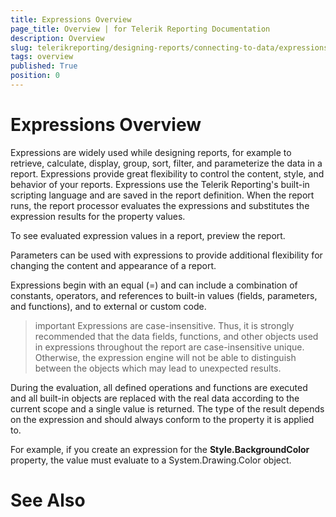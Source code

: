 ```yaml
---
title: Expressions Overview
page_title: Overview | for Telerik Reporting Documentation
description: Overview
slug: telerikreporting/designing-reports/connecting-to-data/expressions/overview
tags: overview
published: True
position: 0
---
```


# Expressions Overview



Expressions are widely used while designing reports, for example to 		retrieve, calculate, display, group, sort, filter, and parameterize the 		data in a report. Expressions provide great flexibility to control the 		content, style, and behavior of your reports. Expressions use the Telerik 		Reporting's built-in scripting language and are saved in the report 		definition. When the report runs, the report processor evaluates the 		expressions and substitutes the expression results for the property values.

To see evaluated expression values in a report, preview the report.

Parameters can be used with expressions to provide additional 		flexibility for changing the content and appearance of a report.

Expressions begin with an equal (=) and can include a combination 		of constants, operators, and references to built-in values (fields, parameters, 		and functions), and to external or custom code.

>important Expressions are case-insensitive. Thus, it is strongly recommended that the data fields, functions,           and other objects used in expressions throughout the report are case-insensitive unique. Otherwise,            the expression engine will not be able to distinguish between the objects which may lead to unexpected results.         


During the evaluation, all defined operations and functions are 		executed and all built-in objects are replaced with the real data according 		to the current scope and a single value is returned. The type of the 		result depends on the expression and should always conform to the property 		it is applied to.

For example, if you create an expression for the __Style.BackgroundColor__  		property, the value must evaluate to a System.Drawing.Color object.

# See Also


